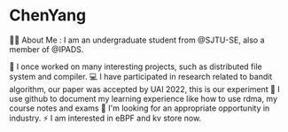 # ChenYang
👩‍💻  About Me :
I am an undergraduate student  from @SJTU-SE, also a member of @IPADS.

🔭 I once worked on many interesting projects, such as distributed file system and compiler.
💻 I have participated in research related to bandit algorithm, our paper was accepted by UAI 2022, this is our experiment
🙂 I use github to document my learning experience like how to use rdma, my course notes and exams
🌱 I'm looking for an appropriate opportunity in industry.
⚡ I am interested in eBPF and kv store now.
